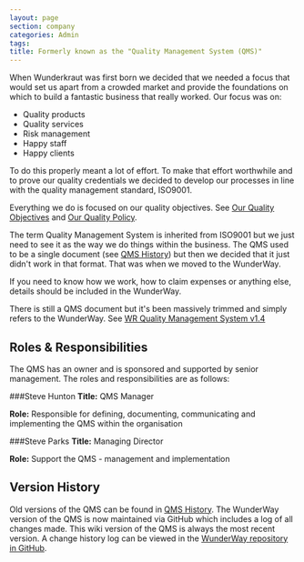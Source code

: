 ```yaml
---
layout: page
section: company
categories: Admin
tags:
title: Formerly known as the "Quality Management System (QMS)"
---
```


When Wunderkraut was first born we decided that we needed a focus that would set us apart from a crowded market and provide the foundations on which to build a fantastic business that really worked. Our focus was on:

- Quality products
- Quality services
- Risk management
- Happy staff
- Happy clients

To do this properly meant a lot of effort. To make that effort worthwhile and to prove our quality credentials we decided to develop our processes in line with the quality management standard, ISO9001.

Everything we do is focused on our quality objectives. See [Our Quality Objectives](/company/quality-objectives) and [Our Quality Policy](/company/quality-policy).

The term Quality Management System is inherited from ISO9001 but we just need to see it as the way we do things within the business. The QMS used to be a single document (see [QMS History](https://drive.google.com/drive/#folders/0Bxb4YZjQwNDgQmh6UkRnNC16ekE/0Bxb4YZjQwNDgd1Q5aHpWS0hQRFU/0Bxb4YZjQwNDgUWFYWHc1Y2V4Rzg)) but then we decided that it just didn't work in that format. That was when we moved to the WunderWay.

If you need to know how we work, how to claim expenses or anything else, details should be included in the WunderWay.

There is still a QMS document but it's been massively trimmed and simply refers to the WunderWay. See [WR Quality Management System v1.4](https://docs.google.com/a/wunderkraut.com/document/d/1obmKg060gNVuAP9S5P2eLRwwfg8fYx3pnFcDD5bnTuU/edit)


## Roles & Responsibilities

The QMS has an owner and is sponsored and supported by senior management. The roles and responsibilities are as follows:

###Steve Hunton
**Title:** QMS Manager

**Role:** Responsible for defining, documenting, communicating and implementing the QMS within the organisation

###Steve Parks
**Title:** Managing Director

**Role:** Support the QMS - management and implementation


## Version History

Old versions of the QMS can be found in [QMS History](https://drive.google.com/drive/#folders/0Bxb4YZjQwNDgQmh6UkRnNC16ekE/0Bxb4YZjQwNDgd1Q5aHpWS0hQRFU/0Bxb4YZjQwNDgUWFYWHc1Y2V4Rzg). The WunderWay version of the QMS is now maintained via GitHub which includes a log of all changes made. This wiki version of the QMS is always the most recent version. A change history log can be viewed in the <a href="https://github.com/Wunderkraut/WunderWay">WunderWay repository in GitHub</a>.
